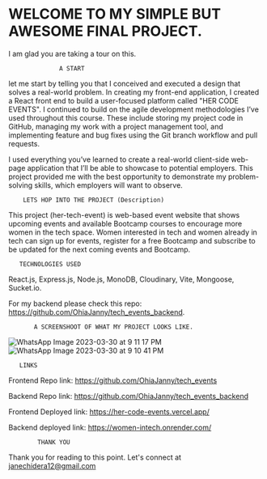 # WELCOME TO MY SIMPLE BUT AWESOME FINAL PROJECT. 
I am glad you are taking a tour on this.

                  A START 
let me start by telling you that I conceived and executed a design that solves a real-world problem. 
In creating my  front-end application, I created a React front end to build a user-focused platform called "HER CODE EVENTS".
I continued to build on the agile development methodologies I’ve used throughout this course. These include
storing my project code in GitHub, managing my work with a project management tool, and implementing feature and bug fixes using 
the Git branch workflow and pull requests.


I  used everything you’ve learned to create a real-world client-side web-page application that I’ll be 
able to showcase to potential employers. This project  provided me with the best opportunity to demonstrate my problem-solving 
skills, which employers will want to observe. 

        LETS HOP INTO THE PROJECT (Description)
        
This project (her-tech-event) is web-based event website that shows upcoming events and available Bootcamp courses to encourage more women in the tech space. 
Women interested in tech and women already in tech can sign up for events, register for a free Bootcamp and subscribe to be updated for the next coming events and Bootcamp.


       TECHNOLOGIES USED 
       
React.js,
Express.js,
Node.js,
MonoDB,
Cloudinary,
Vite,
Mongoose,
Sucket.io.

For my backend please check this repo: https://github.com/OhiaJanny/tech_events_backend.

           A SCREENSHOOT OF WHAT MY PROJECT LOOKS LIKE.
           
![WhatsApp Image 2023-03-30 at 9 11 17 PM](https://user-images.githubusercontent.com/92087695/228959595-a29cdeb5-f12f-486c-8cf4-521d58d875e2.jpeg)
![WhatsApp Image 2023-03-30 at 9 10 41 PM](https://user-images.githubusercontent.com/92087695/228959705-ebf3f190-53ef-406b-87ae-3bb1e5b58ca1.jpeg)
           
        
     
        
        
       LINKS
       
Frontend Repo link: https://github.com/OhiaJanny/tech_events

Backend Repo link: https://github.com/OhiaJanny/tech_events_backend

Frontend Deployed link: https://her-code-events.vercel.app/

Backend deployed link: https://women-intech.onrender.com/


            THANK YOU
Thank you for reading to this point. Let's connect at janechidera12@gmail.com            

